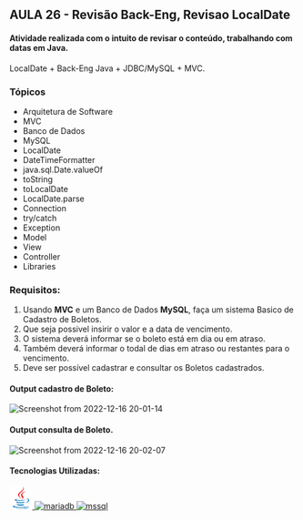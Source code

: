 <h2>AULA 26 - Revisão Back-Eng, Revisao LocalDate</h2>
<h4><p>Atividade realizada com o intuito de revisar o conteúdo, trabalhando com datas em Java.</p></h4>
<p>LocalDate + Back-Eng Java + JDBC/MySQL + MVC.</p>
<h3>Tópicos</h3>
<ul>
<li>Arquitetura de Software</li>
<li>MVC</li>
<li>Banco de Dados</li> 
<li>MySQL</li>
<li>LocalDate</li>
<li>DateTimeFormatter</li>
<li>java.sql.Date.valueOf</li>
<li>toString</li>
<li>toLocalDate</li>
<li>LocalDate.parse</li>
<li>Connection</li>
<li>try/catch</li>
<li>Exception</li>
<li>Model</li>
<li>View</li>
<li>Controller</li>
<li>Libraries</li>
</ul>

<h3>Requisitos:</h3>
<ol>
  <li>Usando <b>MVC</b> e um Banco de Dados <b>MySQL</b>, faça um sistema Basico de Cadastro de Boletos.</li>
  <li>Que seja possivel insirir o valor e a data de vencimento.</li>
  <li>O sistema deverá informar se o boleto está em dia ou em atraso.</li>
  <li>Também deverá informar o todal de dias em atraso ou restantes para o vencimento.</li>   
  <li>Deve ser possível cadastrar e consultar os Boletos cadastrados.</li>  
</ol>


<h4>Output cadastro de Boleto:</h4> 


![Screenshot from 2022-12-16 20-01-14](https://user-images.githubusercontent.com/78119622/208202693-eda80508-2661-45bb-b4cb-21623c5b7da6.png)


<h4>Output consulta de Boleto.</h4> 

![Screenshot from 2022-12-16 20-02-07](https://user-images.githubusercontent.com/78119622/208202719-2ce489f3-b8f2-4c57-9232-14d93d82b79c.png)

<h4>Tecnologias Utilizadas:</h4>
 
<p align="left">
<a href="https://www.java.com" target="_blank" rel="noreferrer"> <img src="https://raw.githubusercontent.com/devicons/devicon/master/icons/java/java-original.svg" alt="java" width="40" height="40"/> </a> <a href="https://mariadb.org/" target="_blank" rel="noreferrer"> <img src="https://www.vectorlogo.zone/logos/mariadb/mariadb-icon.svg" alt="mariadb" width="40" height="40"/> </a> <a href="https://www.microsoft.com/en-us/sql-server" target="_blank" rel="noreferrer"> <img src="https://www.svgrepo.com/show/303229/microsoft-sql-server-logo.svg" alt="mssql" width="40" height="40"/> </a> </p> 

